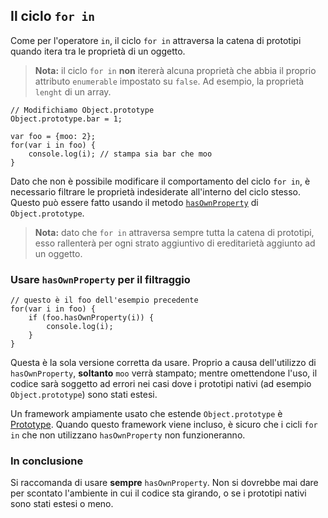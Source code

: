 ## Il ciclo `for in`

Come per l'operatore `in`, il ciclo `for in` attraversa la catena di
prototipi quando itera tra le proprietà di un oggetto.

> **Nota:** il ciclo `for in` **non** itererà alcuna proprietà che abbia
> il proprio attributo `enumerable` impostato su `false`. Ad esempio,
> la proprietà `lenght` di un array.

    // Modifichiamo Object.prototype
    Object.prototype.bar = 1;

    var foo = {moo: 2};
    for(var i in foo) {
        console.log(i); // stampa sia bar che moo
    }

Dato che non è possibile modificare il comportamento del ciclo `for in`,
è necessario filtrare le proprietà indesiderate all'interno del ciclo stesso.
Questo può essere fatto usando il metodo [`hasOwnProperty`](#object.hasownproperty)
di `Object.prototype`.

> **Nota:** dato che `for in` attraversa sempre tutta la catena di prototipi,
> esso rallenterà per ogni strato aggiuntivo di ereditarietà aggiunto ad un
> oggetto.

### Usare `hasOwnProperty` per il filtraggio

    // questo è il foo dell'esempio precedente
    for(var i in foo) {
        if (foo.hasOwnProperty(i)) {
            console.log(i);
        }
    }

Questa è la sola versione corretta da usare. Proprio a causa dell'utilizzo di
`hasOwnProperty`, **soltanto** `moo` verrà stampato; mentre omettendone l'uso,
il codice sarà soggetto ad errori nei casi dove i prototipi nativi (ad esempio
`Object.prototype`) sono stati estesi.

Un framework ampiamente usato che estende `Object.prototype` è [Prototype][1].
Quando questo framework viene incluso, è sicuro che i cicli `for in` che non
utilizzano `hasOwnProperty` non funzioneranno.

### In conclusione

Si raccomanda di usare **sempre** `hasOwnProperty`. Non si dovrebbe mai dare
per scontato l'ambiente in cui il codice sta girando, o se i prototipi
nativi sono stati estesi o meno.

[1]: http://www.prototypejs.org/

